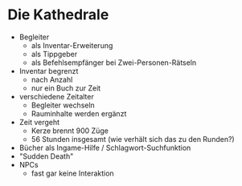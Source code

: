 # Die Kathedrale
- Begleiter
  - als Inventar-Erweiterung
  - als Tippgeber
  - als Befehlsempfänger bei Zwei-Personen-Rätseln
- Inventar begrenzt
  - nach Anzahl
  - nur ein Buch zur Zeit
- verschiedene Zeitalter
  - Begleiter wechseln
  - Rauminhalte werden ergänzt
- Zeit vergeht
  - Kerze brennt 900 Züge
  - 56 Stunden insgesamt (wie verhält sich das zu den Runden?)
- Bücher als Ingame-Hilfe / Schlagwort-Suchfunktion
- "Sudden Death"
- NPCs
  - fast gar keine Interaktion
